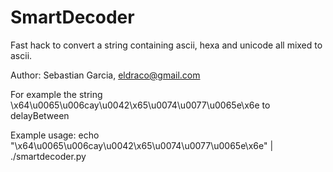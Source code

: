 # SmartDecoder
Fast hack to convert a string containing ascii, hexa and unicode all mixed to ascii.

Author: Sebastian Garcia, eldraco@gmail.com

For example the string \x64\u0065\u006cay\u0042\x65\u0074\u0077\u0065e\x6e to delayBetween

Example usage:
echo "\x64\u0065\u006cay\u0042\x65\u0074\u0077\u0065e\x6e" | ./smartdecoder.py

